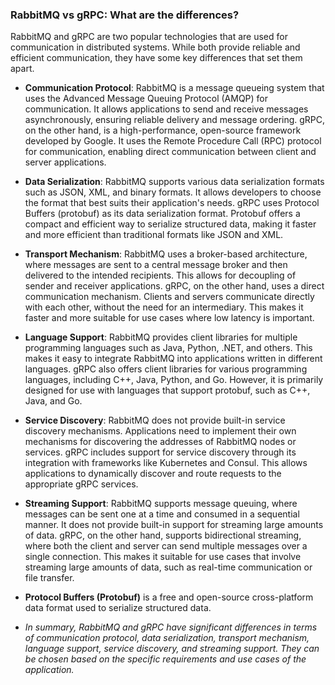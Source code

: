### RabbitMQ vs gRPC: What are the differences?
RabbitMQ and gRPC are two popular technologies that are used for communication in distributed systems. While both provide reliable and efficient communication, they have some key differences that set them apart.

- **Communication Protocol**: RabbitMQ is a message queueing system that uses the Advanced Message Queuing Protocol (AMQP) for communication. It allows applications to send and receive messages asynchronously, ensuring reliable delivery and message ordering. gRPC, on the other hand, is a high-performance, open-source framework developed by Google. It uses the Remote Procedure Call (RPC) protocol for communication, enabling direct communication between client and server applications.

- **Data Serialization**: RabbitMQ supports various data serialization formats such as JSON, XML, and binary formats. It allows developers to choose the format that best suits their application's needs. gRPC uses Protocol Buffers (protobuf) as its data serialization format. Protobuf offers a compact and efficient way to serialize structured data, making it faster and more efficient than traditional formats like JSON and XML.

- **Transport Mechanism**: RabbitMQ uses a broker-based architecture, where messages are sent to a central message broker and then delivered to the intended recipients. This allows for decoupling of sender and receiver applications. gRPC, on the other hand, uses a direct communication mechanism. Clients and servers communicate directly with each other, without the need for an intermediary. This makes it faster and more suitable for use cases where low latency is important.

- **Language Support**: RabbitMQ provides client libraries for multiple programming languages such as Java, Python, .NET, and others. This makes it easy to integrate RabbitMQ into applications written in different languages. gRPC also offers client libraries for various programming languages, including C++, Java, Python, and Go. However, it is primarily designed for use with languages that support protobuf, such as C++, Java, and Go.

- **Service Discovery**: RabbitMQ does not provide built-in service discovery mechanisms. Applications need to implement their own mechanisms for discovering the addresses of RabbitMQ nodes or services. gRPC includes support for service discovery through its integration with frameworks like Kubernetes and Consul. This allows applications to dynamically discover and route requests to the appropriate gRPC services.

- **Streaming Support**: RabbitMQ supports message queuing, where messages can be sent one at a time and consumed in a sequential manner. It does not provide built-in support for streaming large amounts of data. gRPC, on the other hand, supports bidirectional streaming, where both the client and server can send multiple messages over a single connection. This makes it suitable for use cases that involve streaming large amounts of data, such as real-time communication or file transfer.

- **Protocol Buffers (Protobuf)** is a free and open-source cross-platform data format used to serialize structured data.

- *In summary, RabbitMQ and gRPC have significant differences in terms of communication protocol, data serialization, transport mechanism, language support, service discovery, and streaming support. They can be chosen based on the specific requirements and use cases of the application.*